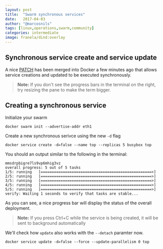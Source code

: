 ```yaml
---
layout: post
title:  "Swarm synchronous services"
date:   2017-04-03
author: "@marcosnils"
tags: [linux,operations,swarm,community]
categories: intermediate
image: franela/dind:overlay
---
```


## Synchronous service create and service update 

A nice [PATCH](https://github.com/docker/docker/pull/31144#issuecomment-291354685) has been merged into Docker a few minutes ago that allows
service creations and updated to be executed synchronously. 

>**Note:** If you don't see the progress bars in the terminal on the right, try resizing the pane to make the term bigger.

## Creating a synchronous service

Initialize your swarm

```.term1
docker swarm init --advertise-addr eth1
```

Create a new synchronous serivce using the new `-d` flag


```.term1
docker service create -d=false --name top --replicas 5 busybox top
```

You should an output similar to the following in the terminal:

```
mmsdrpbigre7ls9vp6mhig3vz
overall progress: 5 out of 5 tasks
1/5: running   [==================================================>]
2/5: running   [==================================================>]
3/5: running   [==================================================>]
4/5: running   [==================================================>]
5/5: running   [==================================================>]
verify: Waiting 1 seconds to verify that tasks are stable...
```

As you can see, a nice progress bar will display the status of the overall deployment.

>**Note:** If you press Ctrl+C while the service is being created, it will be sent to background automatically


We'll check how `update` also works with the `--detach` paramter now.

```.term1
docker service update -d=false --force --update-parallelism 0 top
```
